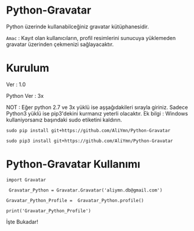 # Python-Gravatar
Python üzerinde kullanabilceğiniz gravatar kütüphanesidir.

`Amac` : Kayıt olan kullanıcıların, profil resimlerini sunucuya yüklemeden gravatar üzerinden çekmenizi sağlayacaktır.

# Kurulum
  Ver : 1.0
  
  Python Ver : 3x
  
  NOT : Eğer python 2.7 ve 3x yüklü ise aşşağıdakileri sırayla giriniz.
  Sadece Python3 yüklü ise pip3'dekini kurmanız yeterli olacaktır.
  Ek bilgi : Windows kullaniyorsanız başındaki sudo etiketini kaldırın.
  
  `sudo pip install git+https://github.com/AliYmn/Python-Gravatar`
  
  `sudo pip3 install git+https://github.com/AliYmn/Python-Gravatar`

# Python-Gravatar Kullanımı

`import Gravatar`

` Gravatar_Python = Gravatar.Gravatar('aliymn.db@gmail.com')`

`Gravatar_Python_Profile =  Gravatar_Python.profile()`

` print('Gravatar_Python_Profile') `

İşte Bukadar!
